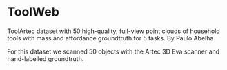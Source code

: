 # ToolWeb
ToolArtec dataset with 50 high-quality, full-view point clouds of household tools with mass and affordance groundtruth for 5 tasks.
By Paulo Abelha


For this dataset we scanned 50 objects with the Artec 3D Eva scanner and hand-labelled groundtruth.
